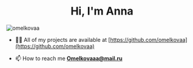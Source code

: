 <h1 align="center">Hi, I'm Anna</h1>
<p align="left"> <img src="https://komarev.com/ghpvc/?username=omelkovaa&label=Profile%20views&color=0e75b6&style=flat" alt="omelkovaa" /> </p>

- 👨‍💻 All of my projects are available at [https://github.com/omelkovaa](https://github.com/omelkovaa)

- 📫 How to reach me **Omelkovaaa@mail.ru**
